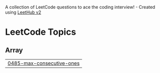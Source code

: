 A collection of LeetCode questions to ace the coding interview! - Created using [LeetHub v2](https://github.com/arunbhardwaj/LeetHub-2.0)
<!---LeetCode Topics Start-->
# LeetCode Topics
## Array
|  |
| ------- |
| [0485-max-consecutive-ones](https://github.com/NirmalKumarReddy/LEETCODE_DSA/tree/master/0485-max-consecutive-ones) |
<!---LeetCode Topics End-->